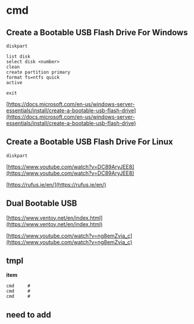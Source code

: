 
# cmd
 
## Create a Bootable USB Flash Drive For Windows
```
diskpart

list disk
select disk <number>
clean
create partition primary
format fs=ntfs quick
active

exit
```
[https://docs.microsoft.com/en-us/windows-server-essentials/install/create-a-bootable-usb-flash-drive](https://docs.microsoft.com/en-us/windows-server-essentials/install/create-a-bootable-usb-flash-drive)

## Create a Bootable USB Flash Drive For Linux
```
diskpart
```
[https://www.youtube.com/watch?v=DC89AryJEE8](https://www.youtube.com/watch?v=DC89AryJEE8)

[https://rufus.ie/en/](https://rufus.ie/en/)

## Dual Bootable USB

[https://www.ventoy.net/en/index.html](https://www.ventoy.net/en/index.html)

[https://www.youtube.com/watch?v=ng8emZvia_c](https://www.youtube.com/watch?v=ng8emZvia_c)



## tmpl
**item**
```
cmd     #
cmd     #
cmd     #
```
## need to add
